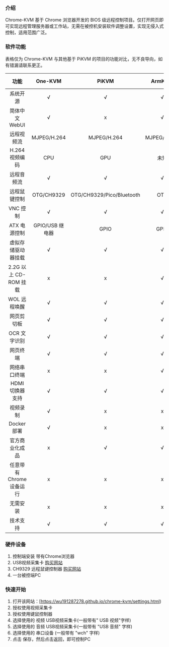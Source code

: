### 介绍

Chrome-KVM 基于 Chrome 浏览器开发的 BIOS 级远程控制项目。仅打开网页即可实现远程管理服务器或工作站，无需在被控机安装软件调整设置，实现无侵入式控制，适用范围广泛。

### 软件功能

表格仅为 Chrome-KVM 与其他基于 PiKVM 的项目的功能对比，无不良导向，如有错漏请联系更正。

|        功能         |   One-KVM    |           PiKVM           |   ArmKVM    | Chrome KVM |
|:-----------------:|:------------:|:-------------------------:|:-----------:|:----------:|
|       系统开源        |      √       |             √             |      √      |     √      |
|    简体中文 WebUI     |      √       |             x             |      √      |     √      |
|       远程视频流       | MJPEG/H.264  |        MJPEG/H.264        | MJPEG/H.264 | H.264/VP8  |
|    H.264 视频编码     |     CPU      |            GPU            |     未知      |    GPU     |
|       远程音频流       |      √       |             √             |      √      |     √      |
|      远程鼠键控制       |  OTG/CH9329  | OTG/CH9329/Pico/Bluetooth |     OTG     |   CH9329   |
|      VNC 控制       |      √       |             √             |      √      |     x      |
|     ATX 电源控制      | GPIO/USB 继电器 |           GPIO            |    GPIO     |     x      |
|     虚拟存储驱动器挂载     |      √       |             √             |      √      |     x      |
| 2.2G 以上 CD-ROM 挂载 |      x       |             x             |      √      |     x      |
|     WOL 远程唤醒      |      √       |             √             |      √      |     x      |
|       网页剪切板       |      √       |             √             |      √      |     x      |
|     OCR 文字识别      |      √       |             √             |      √      |     x      |
|       网页终端        |      √       |             √             |      √      |     x      |
|      网络串口终端       |      x       |             x             |      √      |     x      |
|    HDMI 切换器支持     |      √       |             √             |      √      |     x      |
|       视频录制        |      √       |             x             |      x      |     √      |
|     Docker 部署     |      √       |             x             |      x      |     x      |
|      官方商业化成品      |      x       |             √             |      √      |     x      |
|  任意带有Chrome设备运行   |      x       |             x             |      x      |     √      |
|       无需安装        |      x       |             x             |      x      |     √      |
|       技术支持        |      √       |             √             |      √      |     √      |

### 硬件设备

1. 控制端安装 带有Chrome浏览器
2. USB视频采集卡 [购买网站](http://e.tb.cn/h.TfXLcXooYTXSM4E?tk=XEqJ3xEBB9g)
3. CH9329 远程鼠键控制器 [购买网站](http://e.tb.cn/h.TfXoUbjkCYXwmeW?tk=7Rlp3xEAdqD)
4. 一台被控端PC

### 快速开始

1. 打开该网站：[https://wu191287278.github.io/chrome-kvm/settings.html)
2. 授权使用视频采集卡
3. 授权使用键鼠控制器
4. 选择使用的 视频 USB视频采集卡(一般带有" USB 视频"字样)
5. 选择使用的 音频 USB视频采集卡(一般带有 "USB 音频" 字样)
6. 选择使用的 串口设备 (一般带有 "wch" 字样)
7. 点击 保存，然后点击返回，即可控制PC
